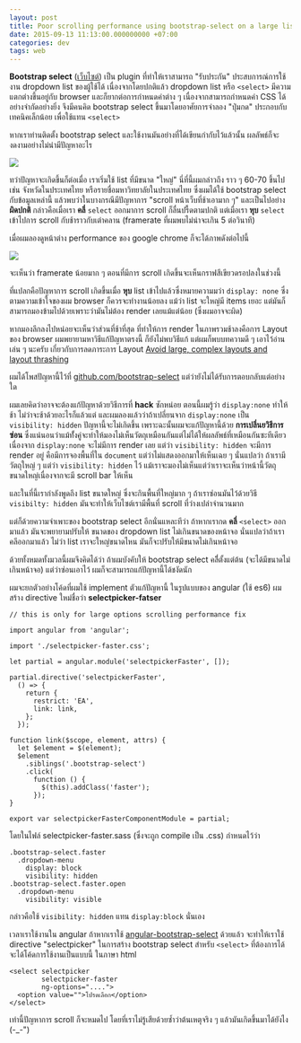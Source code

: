 ```yaml
---
layout: post
title: Poor scrolling performance using bootstrap-select on a large list
date: 2015-09-13 11:13:00.000000000 +07:00
categories: dev
tags: web
---
```

**Bootstrap select** ([เว็บไซต์](http://silviomoreto.github.io/bootstrap-select/)) เป็น plugin ที่ทำให้เราสามารถ "รับประกัน" ประสบการณ์การใช้งาน dropdown list ของผู้ใช้ได้ เนื่องจากโดยปกติแล้ว dropdown list หรือ `<select>` มีความแตกต่างขึ้นอยู่กับ browser และก็ยากต่อการกำหนดค่าต่าง ๆ เนื่องจากสามารถกำหนดค่า CSS ได้อย่างจำกัดอย่างยิ่ง จึงมีคนคิด bootstrap select ขึ้นมาโดยอาศัยการจำลอง "ปุ่มกด" ประกอบกับเทคนิคเล็กน้อย เพื่อใช้แทน `<select>`

หากเราท่านติดตั้ง bootstrap select และใช้งานมันอย่างที่ได้เขียนกำกับไว้แล้วนั้น ผลลัพธ์ก็จะงดงามอย่างไม่น่ามีปัญหาอะไร 

![](/content/images/2016/07/bootstrap-select-ex.png)

ทว่าปัญหาจะเกิดขึ้นก็ต่อเมื่อ เราเริ่มใช้ list ที่มีขนาด "ใหญ่" นี่ที่นี้ผมกล่าวถึง ราว ๆ 60-70 ขึ้นไป เช่น จังหวัดในประเทศไทย หรือรายชื่อมหาวิทยาลัยในประเทศไทย ซึ่งผมได้ใช้ bootstrap select กับข้อมูลเหล่านี้ แล้วพบว่าในบางกรณีมีปัญหาการ "scroll หน้าเว็บที่ช้าเอามาก ๆ" และเป็นไปอย่าง**ผิดปกติ** กล่าวคือเมื่อเรา **คลี่** `select` ออกมาการ scroll ก็ลื่นปรื้ดตามปกติ แต่เมื่อเรา **หุบ** `select` เข้าไปการ scroll กับช้าราวกับเต่าคลาน (framerate ที่ผมพบไม่น่าจะเกิน 5 ต่อวินาที)

เมื่อผมลองดูหน้าต่าง performance ของ google chrome ก็จะได้ภาพดังต่อไปนี้

![](/content/images/2016/07/bootstrap-select-problem.png)

จะเห็นว่า framerate น้อยมาก ๆ ตอนที่มีการ scroll เกิดขึ้นจะเห็นกราฟสีเขียวดรอปลงในช่วงนี้

ที่แปลกคือปัญหาการ scroll เกิดขึ้นเมื่อ **หุบ** list เข้าไปแล้วซึ่งหมายความมว่า `display: none` ซึ่งตามความเข้าใจของผม browser ก็ควรจะทำงานน้อยลง แม้ว่า list จะใหญ่มี items เยอะ แต่มันก็สามารถมองข้ามไปด้วยเพราะว่ามันไม่ต้อง render เลยแม้แต่น้อย (ซึ่งผมอาจจะผิด) 

หากมองลึกลงไปหน่อยจะเห็นว่าส่วนที่ช้าที่สุด ที่ทำให้การ render ในภาพรวมช้าลงคือการ Layout ของ browser ผมพยายามหาวิธีแก้ปัญหาตรงนี้ ก็ยังไม่พบวิธีแก้ แต่ผมก็พบบทความดี ๆ เอาไว้อ่านเล่น ๆ นะครับ เกี่ยวกับการลดภาระการ Layout [Avoid large, complex layouts and layout thrashing](https://developers.google.com/web/fundamentals/performance/rendering/avoid-large-complex-layouts-and-layout-thrashing?hl=en)

ผมได้โพสปัญหานี้ไว้ที่ [github.com/bootstrap-select](https://github.com/silviomoreto/bootstrap-select/issues/1144) แต่ว่ายังไม่ได้รับการตอบกลับแต่อย่างใด

ผมเลยคิดว่าอาจจะต้องแก้ปัญหาด้วยวิธีการที่ **hack** ซักหน่อย ตอนนี้ผมรู้ว่า `display:none` ทำให้ช้า ไม่ว่าจะช้าด้วยอะไรก็แล้วแต่ และผมลองแล้วว่าถ้าเปลี่ยนจาก `display:none` เป็น `visibility: hidden` ปัญหานี้จะไม่เกิดขึ้น เพราะฉะนั้นผมจะแก้ปัญหานี้ด้วย **การเปลี่นยวิธีการซ่อน** ซึ่งแน่นอนว่าแม้ทั้่งคู่จะทำให้มองไม่เห็นวัตถุเหมือนกันแต่ไม่ได้ให้ผลลัพธ์ที่เหมือนกันซะทีเดียว เนื่องจาก `display:none` จะไม่มีการ render เลย แต่ว่า `visibility: hidden` จะมีการ render อยู่ คือมีการจองพื้นที่ใน `document` แต่ว่าไม่แสดงออกมาให้เห็นเฉย ๆ นั่นแปลว่า ถ้าเรามีวัตถุใหญ่ ๆ แต่ว่า `visibility: hidden` ไว้ แม้เราจะมองไม่เห็นแต่ว่าเราจะเห็นว่าหน้านี้วัตถุขนาดใหญ่เนื่องจากจะมี scroll bar ให้เห็น

และในที่นี้เรากำลังพูดถึง list ขนาดใหญ่ ซึ่งจะกินพื้นที่ใหญ่มาก ๆ ถ้าเราซ่อนมันไว้ด้วยวิธี `visibilty: hidden` มันจะทำให้เว็บไซต์เรามีพื้นที่ scroll ที่ว่างเปล่าจำนวนมาก

แต่ก็ด้วยความจำเพาะของ bootstrap select อีกนั่นแหละทีว่า ถ้าหากเรากด **คลี่** `<select>` ออกมาแล้ว มันจะพยายามปรับให้ ขนาดของ dropdown list ไม่เกินขนาดของหน้าจอ นั่นแปลว่าถ้าเราคลีออกมาแล้ว ไม่ว่า list เราจะใหญ่ขนาดไหน มันก็จะปรับให้มีขนาดไม่เกินหน้าจอ 

ด้วยทั้งหมดทั้งมวลนี้ผมจึงคิดได้ว่า ถ้าผมบังคับให้ bootstrap select คลี่ีตั้งแต่ต้น (จะได้มีขนาดไม่เกินหน้าจอ) แต่ว่าซ่อนเอาไว้ ผมก็จะสามารถแก้ปัญหานี้ได้ชงัดนัก

ผมจะยกตัวอย่างโค้ดที่ผมใช้ implement ตัวแก้ปัญหานี้ ในรูปแบบของ angular (ใช้ es6) ผมสร้าง directive ใหม่ชื่อว่า **selectpicker-fatser**

```
// this is only for large options scrolling performance fix

import angular from 'angular';

import './selectpicker-faster.css';

let partial = angular.module('selectpickerFaster', []);

partial.directive('selectpickerFaster',
  () => {
    return {
      restrict: 'EA',
      link: link,
    };
  });

function link($scope, element, attrs) {
  let $element = $(element);
  $element
    .siblings('.bootstrap-select')
    .click(
      function () {
        $(this).addClass('faster');
      });
}

export var selectpickerFasterComponentModule = partial;

```

โดยในไฟล์ selectpicker-faster.sass (ซึ่งจะถูก compile เป็น .css) กำหนดไว้ว่า

```
.bootstrap-select.faster
  .dropdown-menu
    display: block
    visibility: hidden
.bootstrap-select.faster.open
  .dropdown-menu
    visibility: visible
```

กล่าวคือใช้ `visibility: hidden` แทน `display:block` นั่นเอง

เวลาเราใช้งานใน angular ถ้าหากเราใช้ [angular-bootstrap-select](https://github.com/joaoneto/angular-bootstrap-select) ด้วยแล้ว จะทำให้เราใช้ directive "selectpicker" ในการสร้าง bootstrap select สำหรับ `<select>` ที่ต้องการได้ จะได้โค้ดการใช้งานเป็นแบบนี้ ในภาษา html

```
<select selectpicker
        selectpicker-faster
        ng-options="....">
  <option value="">โปรดเลือก</option>
</select>
```

เท่านี้ปัญหาการ scroll ก็จะหมดไป โดยที่เราไม่รู้เสียด้วยซ้ำว่าต้นเหตุจริง ๆ แล้วมันเกิดขึ้นมาได้ยังไง (-_-")
